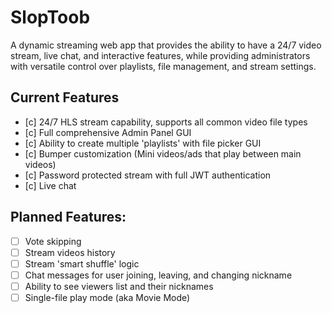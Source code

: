 # SlopToob
A dynamic streaming web app that provides the ability to have a 24/7 video stream, live chat, and interactive features, while providing administrators with versatile control over playlists, file management, and stream settings.

## Current Features
- [c] 24/7 HLS stream capability, supports all common video file types
- [c] Full comprehensive Admin Panel GUI
- [c] Ability to create multiple 'playlists' with file picker GUI
- [c] Bumper customization (Mini videos/ads that play between main videos)
- [c] Password protected stream with full JWT authentication
- [c] Live chat

## Planned Features:
- [ ] Vote skipping
- [ ] Stream videos history
- [ ] Stream 'smart shuffle' logic
- [ ] Chat messages for user joining, leaving, and changing nickname
- [ ] Ability to see viewers list and their nicknames
- [ ] Single-file play mode (aka Movie Mode)